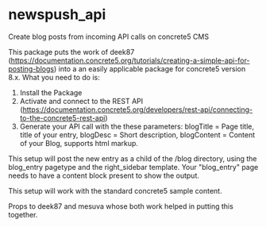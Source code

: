 # newspush_api
Create blog posts from incoming API calls on concrete5 CMS

This package puts the work of deek87 (https://documentation.concrete5.org/tutorials/creating-a-simple-api-for-posting-blogs) into a an easily applicable package for concrete5 version 8.x.
What you need to do is:
1. Install the Package
2. Activate and connect to the REST API (https://documentation.concrete5.org/developers/rest-api/connecting-to-the-concrete5-rest-api)
3. Generate your API call with the these parameters:
blogTitle = Page title, title of your entry, blogDesc = Short description, blogContent = Content of your Blog, supports html markup.


This setup will post the new entry as a child of the /blog directory, using the blog_entry pagetype and the right_sidebar template. Your "blog_entry" page needs to have a content block present to show the output.


This setup will work with the standard concrete5 sample content.
 

Props to deek87 and mesuva whose both work helped in putting this together.
